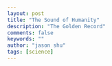 ```yaml
---
layout: post
title: "The Sound of Humanity"
description: "The Golden Record"
comments: false
keywords: ""
author: "jason shu"
tags: [science]
---
```


